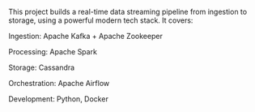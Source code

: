 This project builds a real-time data streaming pipeline from ingestion to storage, using a powerful modern tech stack. It covers:

Ingestion: Apache Kafka + Apache Zookeeper

Processing: Apache Spark

Storage: Cassandra

Orchestration: Apache Airflow

Development: Python, Docker



